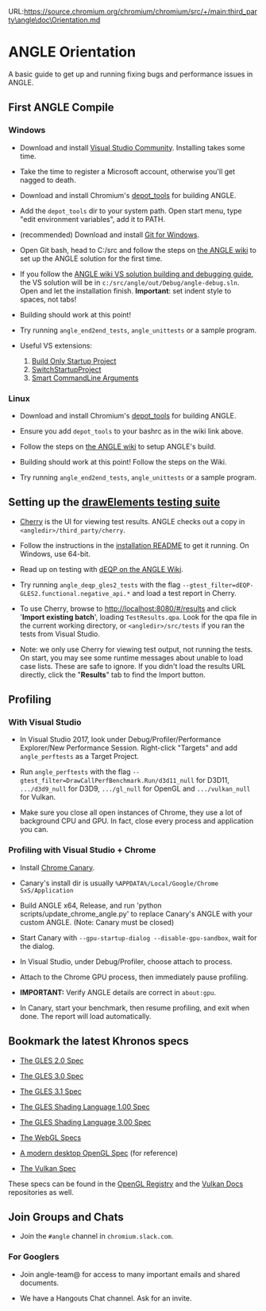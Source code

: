 URL:https://source.chromium.org/chromium/chromium/src/+/main:third_party\angle\doc\Orientation.md
# ANGLE Orientation

A basic guide to get up and running fixing bugs and performance issues in ANGLE.

## First ANGLE Compile

### Windows

- Download and install
  [Visual Studio Community](https://www.visualstudio.com/en-us/products/visual-studio-community-vs.aspx).
  Installing takes some time.

- Take the time to register a Microsoft account, otherwise you'll get nagged to death.

- Download and install Chromium's
  [depot_tools](http://commondatastorage.googleapis.com/chrome-infra-docs/flat/depot_tools/docs/html/depot_tools_tutorial.html#_setting_up)
  for building ANGLE.

- Add the `depot_tools` dir to your system path. Open start menu, type "edit environment variables",
  add it to PATH.

- (recommended) Download and install [Git for Windows](http://gitforwindows.org/).

- Open Git bash, head to C:/src and follow the steps on
  [the ANGLE wiki](https://chromium.googlesource.com/angle/angle/+/main/doc/DevSetup.md#Development-setup-Getting-the-source)
  to set up the ANGLE solution for the first time.

- If you follow the [ANGLE wiki VS solution building and debugging guide](https://chromium.googlesource.com/angle/angle/+/main/doc/DevSetup.md#building-and-debugging-with-visual-studio), the VS solution will be in `c:/src/angle/out/Debug/angle-debug.sln`. Open and let the installation
  finish.  **Important**: set indent style to spaces, not tabs!

- Building should work at this point!

- Try running `angle_end2end_tests`, `angle_unittests` or a sample program.

- Useful VS extensions:

  1. [Build Only Startup Project](https://marketplace.visualstudio.com/items?itemName=SenHarada.BuildOnlyStartupProject)
  2. [SwitchStartupProject](https://marketplace.visualstudio.com/items?itemName=vs-publisher-141975.SwitchStartupProject)
  3. [Smart CommandLine Arguments](https://www.visualstudiogallery.msdn.microsoft.com/535f79b1-fbe0-4b0a-a346-8cdf271ea071)

### Linux

- Download and install Chromium's
  [depot_tools](http://commondatastorage.googleapis.com/chrome-infra-docs/flat/depot_tools/docs/html/depot_tools_tutorial.html#_setting_up)
  for building ANGLE.

- Ensure you add `depot_tools` to your bashrc as in the wiki link above.

- Follow the steps on
  [the ANGLE wiki](https://chromium.googlesource.com/angle/angle/+/main/doc/DevSetup.md#Development-setup-Getting-the-source)
  to setup ANGLE's build.

- Building should work at this point! Follow the steps on the Wiki.

- Try running `angle_end2end_tests`, `angle_unittests` or a sample program.

## Setting up the [drawElements testing suite](http://go/dEQP)

- [Cherry](https://sites.google.com/a/google.com/deqp/cherry) is the UI for viewing test results.
  ANGLE checks out a copy in `<angledir>/third_party/cherry`.

- Follow the instructions in the
  [installation README](https://android.googlesource.com/platform/external/cherry/+/refs/heads/main/README)
  to get it running. On Windows, use 64-bit.

- Read up on testing with
  [dEQP on the ANGLE Wiki](https://chromium.googlesource.com/angle/angle/+/main/doc/dEQP.md).

- Try running `angle_deqp_gles2_tests` with the flag
  `--gtest_filter=dEQP-GLES2.functional.negative_api.*` and load a test report in Cherry.

- To use Cherry, browse to [http://localhost:8080/#/results](http://localhost:8080/#/results) and
  click '**Import existing batch**', loading `TestResults.qpa`.  Look for the qpa file in the
  current working directory, or `<angledir>/src/tests` if you ran the tests from Visual Studio.

- Note: we only use Cherry for viewing test output, not running the tests. On start, you may see
  some runtime messages about unable to load case lists. These are safe to ignore. If you didn't
  load the results URL directly, click the "**Results**" tab to find the Import button.

## Profiling

### With Visual Studio

- In Visual Studio 2017, look under Debug/Profiler/Performance Explorer/New Performance Session.
  Right-click "Targets" and add `angle_perftests` as a Target Project.

- Run `angle_perftests` with the flag `--gtest_filter=DrawCallPerfBenchmark.Run/d3d11_null` for
  D3D11, `.../d3d9_null` for D3D9, `.../gl_null` for OpenGL and `.../vulkan_null` for Vulkan.

- Make sure you close all open instances of Chrome, they use a lot of background CPU and GPU. In
  fact, close every process and application you can.

### Profiling with Visual Studio + Chrome

- Install [Chrome Canary](https://www.google.com/chrome/browser/canary.html).

- Canary's install dir is usually `%APPDATA%/Local/Google/Chrome SxS/Application`

- Build ANGLE x64, Release, and run 'python scripts/update_chrome_angle.py' to replace Canary's
  ANGLE with your custom ANGLE. (Note: Canary must be closed)

- Start Canary with `--gpu-startup-dialog --disable-gpu-sandbox`, wait for the dialog.

- In Visual Studio, under Debug/Profiler, choose attach to process.

- Attach to the Chrome GPU process, then immediately pause profiling.

- **IMPORTANT:** Verify ANGLE details are correct in `about:gpu`.

- In Canary, start your benchmark, then resume profiling, and exit when done. The report will load
  automatically.

## Bookmark the latest Khronos specs

- [The GLES 2.0 Spec](https://www.khronos.org/registry/OpenGL/specs/es/2.0/es_full_spec_2.0.pdf)

- [The GLES 3.0 Spec](https://www.khronos.org/registry/OpenGL/specs/es/3.0/es_spec_3.0.pdf)

- [The GLES 3.1 Spec](https://www.khronos.org/registry/gles/specs/3.1/es_spec_3.1.pdf)

- [The GLES Shading Language 1.00 Spec](https://www.khronos.org/files/opengles_shading_language.pdf)

- [The GLES Shading Language 3.00 Spec](https://www.khronos.org/registry/gles/specs/3.0/GLSL_ES_Specification_3.00.4.pdf)

- [The WebGL Specs](https://www.khronos.org/registry/webgl/specs/latest/)

- [A modern desktop OpenGL Spec](https://www.opengl.org/registry/doc/glspec45.core.pdf)
  (for reference)

- [The Vulkan Spec](https://www.khronos.org/registry/vulkan/specs/1.0-wsi_extensions/html/vkspec.html)

These specs can be found in the [OpenGL Registry](https://github.com/KhronosGroup/OpenGL-Registry)
and the [Vulkan Docs](https://github.com/KhronosGroup/Vulkan-Docs) repositories as well.

## Join Groups and Chats

- Join the `#angle` channel in `chromium.slack.com`.

### For Googlers

- Join angle-team@ for access to many important emails and shared documents.

- We have a Hangouts Chat channel. Ask for an invite.
